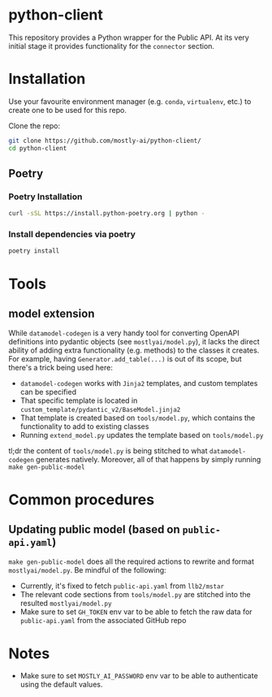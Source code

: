 # python-client

This repository provides a Python wrapper for the Public API.
At its very initial stage it provides functionality for the `connector` section.

# Installation

Use your favourite environment manager (e.g. `conda`, `virtualenv`, etc.) to create one 
to be used for this repo.

Clone the repo:

```bash
git clone https://github.com/mostly-ai/python-client/
cd python-client
```

## Poetry

### Poetry Installation
```bash
curl -sSL https://install.python-poetry.org | python -
```

### Install dependencies via poetry
```bash
poetry install
```

# Tools

## model extension

While `datamodel-codegen` is a very handy tool for converting OpenAPI definitions into
pydantic objects (see `mostlyai/model.py`), it lacks the direct ability of adding extra functionality (e.g. methods)
to the classes it creates. For example, having `Generator.add_table(...)` is out of its scope, but
there's a trick being used here:
- `datamodel-codegen` works with `Jinja2` templates, and custom templates can be specified
- That specific template is located in `custom_template/pydantic_v2/BaseModel.jinja2`
- That template is created based on `tools/model.py`, which contains the functionality to add to existing classes
- Running `extend_model.py` updates the template based on `tools/model.py`

tl;dr the content of `tools/model.py` is being stitched to what `datamodel-codegen` generates natively.
Moreover, all of that happens by simply running `make gen-public-model`

# Common procedures

## Updating public model (based on `public-api.yaml`)

`make gen-public-model` does all the required actions to rewrite and format `mostlyai/model.py`.
Be mindful of the following:
- Currently, it's fixed to fetch `public-api.yaml` from `llb2/mstar`
- The relevant code sections from `tools/model.py` are stitched into the resulted `mostlyai/model.py`
- Make sure to set `GH_TOKEN` env var to be able to fetch the raw data for `public-api.yaml` from the associated GitHub repo

# Notes

- Make sure to set `MOSTLY_AI_PASSWORD` env var to be able to authenticate using the default values.
